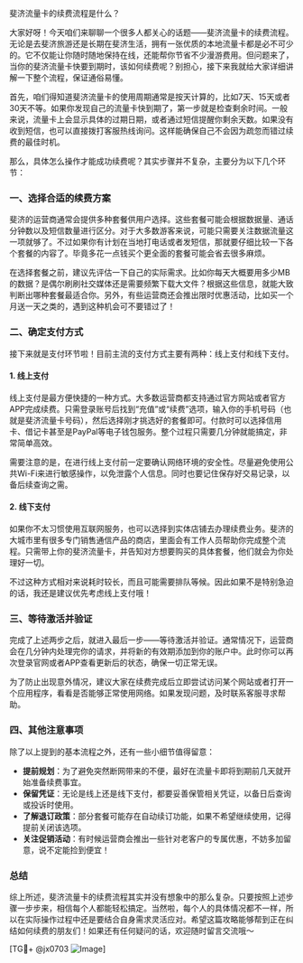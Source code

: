 斐济流量卡的续费流程是什么？

大家好呀！今天咱们来聊聊一个很多人都关心的话题——斐济流量卡的续费流程。无论是去斐济旅游还是长期在斐济生活，拥有一张优质的本地流量卡都是必不可少的。它不仅能让你随时随地保持在线，还能帮你节省不少漫游费用。但问题来了，当你的斐济流量卡快要到期时，该如何续费呢？别担心，接下来我就给大家详细讲解一下整个流程，保证通俗易懂。

首先，咱们得知道斐济流量卡的使用周期通常是按天计算的，比如7天、15天或者30天不等。如果你发现自己的流量卡快到期了，第一步就是检查剩余时间。一般来说，流量卡上会显示具体的过期日期，或者通过短信提醒你剩余天数。如果没有收到短信，也可以直接拨打客服热线询问。这样能确保自己不会因为疏忽而错过续费的最佳时机。

那么，具体怎么操作才能成功续费呢？其实步骤并不复杂，主要分为以下几个环节：

### 一、选择合适的续费方案

斐济的运营商通常会提供多种套餐供用户选择。这些套餐可能会根据数据量、通话分钟数以及短信数量进行区分。对于大多数游客来说，可能只需要关注数据流量这一项就够了。不过如果你有计划在当地打电话或者发短信，那就要仔细比较一下各个套餐的内容了。毕竟多花一点钱买个更全面的套餐可能会省去很多麻烦。

在选择套餐之前，建议先评估一下自己的实际需求。比如你每天大概要用多少MB的数据？是偶尔刷刷社交媒体还是需要频繁下载大文件？根据这些信息，就能大致判断出哪种套餐最适合你。另外，有些运营商还会推出限时优惠活动，比如买一个月送一天之类的，遇到这种机会可不要错过了！

### 二、确定支付方式

接下来就是支付环节啦！目前主流的支付方式主要有两种：线上支付和线下支付。

#### 1. 线上支付
线上支付是最方便快捷的一种方式。大多数运营商都支持通过官方网站或者官方APP完成续费。只需登录账号后找到“充值”或“续费”选项，输入你的手机号码（也就是斐济流量卡号码），然后选择刚才挑选好的套餐即可。付款时可以选择信用卡、借记卡甚至是PayPal等电子钱包服务。整个过程只需要几分钟就能搞定，非常简单高效。

需要注意的是，在进行线上支付前一定要确认网络环境的安全性。尽量避免使用公共Wi-Fi来进行敏感操作，以免泄露个人信息。同时也要记住保存好交易记录，以备后续查询之需。

#### 2. 线下支付
如果你不太习惯使用互联网服务，也可以选择到实体店铺去办理续费业务。斐济的大城市里有很多专门销售通信产品的商店，里面会有工作人员帮助你完成整个流程。只需带上你的斐济流量卡，并告知对方想要购买的具体套餐，他们就会为你处理好一切。

不过这种方式相对来说耗时较长，而且可能需要排队等候。因此如果不是特别急迫的话，我还是建议优先考虑线上支付哦！

### 三、等待激活并验证

完成了上述两步之后，就进入最后一步——等待激活并验证。通常情况下，运营商会在几分钟内处理完你的请求，并将新的有效期添加到你的账户中。此时你可以再次登录官网或者APP查看更新后的状态，确保一切正常无误。

为了防止出现意外情况，建议大家在续费完成后立即尝试访问某个网站或者打开一个应用程序，看看是否能够正常使用网络。如果发现问题，及时联系客服寻求帮助。

### 四、其他注意事项

除了以上提到的基本流程之外，还有一些小细节值得留意：

- **提前规划**：为了避免突然断网带来的不便，最好在流量卡即将到期前几天就开始准备续费事宜。
- **保留凭证**：无论是线上还是线下支付，都要妥善保管相关凭证，以备日后查询或投诉时使用。
- **了解退订政策**：部分套餐可能存在自动续订功能，如果不希望继续使用，记得提前关闭该选项。
- **关注促销活动**：有时候运营商会推出一些针对老客户的专属优惠，不妨多加留意，说不定能捡到便宜！

### 总结

综上所述，斐济流量卡的续费流程其实并没有想象中的那么复杂。只要按照上述步骤一步步来，相信每个人都能轻松搞定。当然啦，每个人的具体情况都不一样，所以在实际操作过程中还是要结合自身需求灵活应对。希望这篇攻略能够帮到正在纠结如何续费的朋友们！如果还有任何疑问的话，欢迎随时留言交流哦～

[TG💪+ @jx0703 ![Image](https://github.com/user-attachments/assets/dbca1d08-cadb-493c-b0ec-ad6f7a83f270)]
